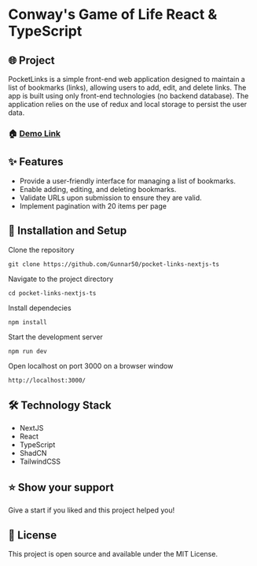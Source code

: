 # Conway's Game of Life React & TypeScript

## 🌐 Project

PocketLinks is a simple front-end web application designed to maintain a list of bookmarks
(links), allowing users to add, edit, and delete links. The app is built using only front-end
technologies (no backend database). The application relies on the use of redux and local
storage to persist the user data.

### 🏠 [Demo Link](https://pocket-links-nextjs-ts.vercel.app/)

## ✨ Features

- Provide a user-friendly interface for managing a list of bookmarks.
- Enable adding, editing, and deleting bookmarks.
- Validate URLs upon submission to ensure they are valid.
- Implement pagination with 20 items per page

## 🔧 Installation and Setup

Clone the repository

```
git clone https://github.com/Gunnar50/pocket-links-nextjs-ts
```

Navigate to the project directory

```
cd pocket-links-nextjs-ts
```

Install dependecies

```
npm install
```

Start the development server

```
npm run dev
```

Open localhost on port 3000 on a browser window

```
http://localhost:3000/
```

## 🛠️ Technology Stack

- NextJS
- React
- TypeScript
- ShadCN
- TailwindCSS

## ⭐️ Show your support

Give a start if you liked and this project helped you!

## 📝 License

This project is open source and available under the MIT License.
